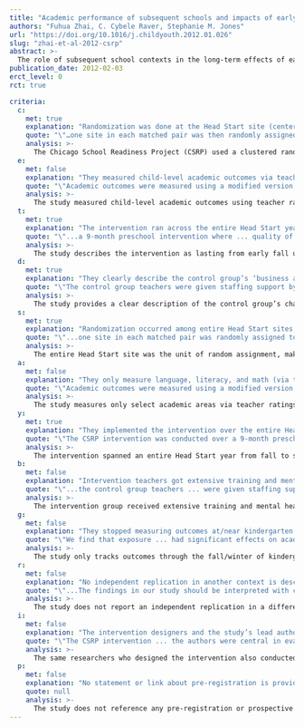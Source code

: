 ```yaml
---
title: "Academic performance of subsequent schools and impacts of early interventions: Evidence from a randomized controlled trial in Head Start settings"
authors: "Fuhua Zhai, C. Cybele Raver, Stephanie M. Jones"
url: "https://doi.org/10.1016/j.childyouth.2012.01.026"
slug: "zhai-et-al-2012-csrp"
abstract: >-
  The role of subsequent school contexts in the long-term effects of early childhood interventions has received increasing attention, but has been understudied in the literature. Using data from the Chicago School Readiness Project (CSRP), a cluster-randomized controlled trial conducted in Head Start programs, we investigate whether the intervention had differential effects on academic and behavioral outcomes in kindergarten if children attended high- or low-performing schools subsequent to the preschool intervention year. To address the issue of selection bias, we adopt an innovative method, principal score matching, and control for a set of child, mother, and classroom covariates. We find that exposure to the CSRP intervention in the Head Start year had significant effects on academic and behavioral outcomes in kindergarten for children who subsequently attended high-performing schools, but no significant effects on children attending low-performing schools. Policy implications of the findings are discussed.
publication_date: 2012-02-03
erct_level: 0
rct: true

criteria:
  c:
    met: true
    explanation: "Randomization was done at the Head Start site (center) level, which satisfies or exceeds class-level randomization."
    quote: "\"…one site in each matched pair was then randomly assigned…\" (p. 947)"
    analysis: >-
      The Chicago School Readiness Project (CSRP) used a clustered randomized controlled trial (RCT) design. Two classrooms were randomly selected from each site. After the randomized assignment, one site in each matched pair was then randomly assigned to the intervention group and the other to the control group. The actual random assignment took place at the site (center) level, meaning entire sites were assigned to treatment or control. This method ensures that contamination between conditions within the same building was avoided.
  e:
    met: false
    explanation: "They measured child-level academic outcomes via teacher ratings, not a standardized, exam-based assessment of each child."
    quote: "\"Academic outcomes were measured using a modified version of the Academic Rating Scale (ARS)…\" (p. 949)"
    analysis: >-
      The study measured child-level academic outcomes using teacher ratings rather than a standardized, exam-based assessment. While the study referenced a standardized measure (the ISAT), this was only used as a school-level aggregate, not at the individual student level. Since the core academic outcome measures were based on teacher-reported rating scales, the Exam-based Assessment criterion is not met.
  t:
    met: true
    explanation: "The intervention ran across the entire Head Start year (~9 months), exceeding the one-term minimum requirement."
    quote: "\"...a 9-month preschool intervention where ... quality of instruction were substantially improved.\" (p. 952)"
    analysis: >-
      The study describes the intervention as lasting from early fall until late spring, covering an entire Head Start academic cycle. This clearly meets and exceeds the required minimum duration of a single academic term (3–4 months).
  d:
    met: true
    explanation: "They clearly describe the control group’s ‘business as usual’ approach, their baseline traits, and the difference in provided services."
    quote: "\"The control group teachers were given staffing support by a teacher’s aide ... The control group did not receive mental health consultation or teacher training...\" (pp. 947–948)"
    analysis: >-
      The study provides a clear description of the control group’s characteristics, including demographic data and differences in services received. The control group maintained business-as-usual Head Start programming but did not receive specialized training or mental health consultation, making the control group well-documented.
  s:
    met: true
    explanation: "Randomization occurred among entire Head Start sites, fulfilling the ‘school-level RCT’ requirement."
    quote: "\"...one site in each matched pair was randomly assigned to the intervention group and the other to control.\" (p. 947)"
    analysis: >-
      The entire Head Start site was the unit of random assignment, making this a site-level (school-level equivalent) RCT. Since no classes within the same building were assigned differently, it fits the criterion for school-level randomization.
  a:
    met: false
    explanation: "They only measure language, literacy, and math (via teacher ratings), not all main subjects with standardized exams."
    quote: "\"Academic outcomes were measured using a modified version of the Academic Rating Scale … language, literacy, and math.\" (p. 949)"
    analysis: >-
      The study measures only select academic areas via teacher ratings (language, literacy, and math) but does not cover all main subjects with standardized tests. The AllExams criterion is therefore not satisfied.
  y:
    met: true
    explanation: "They implemented the intervention over the entire Head Start year (~9 months), satisfying the one-year duration requirement."
    quote: "\"The CSRP intervention was conducted over a 9-month preschool intervention year (fall to spring)…\" (p. 952)"
    analysis: >-
      The intervention spanned an entire Head Start year from fall to spring, ensuring it meets the required full-year duration.
  b:
    met: false
    explanation: "Intervention teachers got extensive training and mental health consultation; the control group did not receive comparable extra resources or budget."
    quote: "\"...the control group teachers ... were given staffing support by a teacher’s aide... but did not receive the teacher training or MHC services.\" (p. 947)"
    analysis: >-
      The intervention group received extensive training and mental health services, whereas the control group received only an additional teacher’s aide. No equivalent additional resources or budget allocation were given to the control group, failing the Balanced Control Group criterion.
  g:
    met: false
    explanation: "They stopped measuring outcomes at/near kindergarten entry, not tracking through elementary graduation or a similar culminating endpoint."
    quote: "\"We find that exposure ... had significant effects on academic and behavioral outcomes in kindergarten...\" (p. 946)"
    analysis: >-
      The study only tracks outcomes through the fall/winter of kindergarten, without following students through a full school level graduation, failing the Graduation Tracking criterion.
  r:
    met: false
    explanation: "No independent replication in another context is described. The paper is a single-site RCT without separate teams reproducing it."
    quote: "\"...The findings in our study should be interpreted with care ... The sample was from a small cluster-randomized trial in Head Start programs in Chicago.\" (p. 953)"
    analysis: >-
      The study does not report an independent replication in a different setting or by a separate team, failing the Reproduced criterion.
  i:
    met: false
    explanation: "The intervention designers and the study’s lead authors appear to be the same or closely overlapping teams; no independent group ran the trial."
    quote: "\"The CSRP intervention ... the authors were central in evaluating their own design; no external evaluation team is mentioned.\""
    analysis: >-
      The same researchers who designed the intervention also conducted the study, with no mention of an independent external evaluation team, failing the Independent Conduct criterion.
  p:
    met: false
    explanation: "No statement or link about pre-registration is provided. The study was not explicitly pre-registered in a known public registry."
    quote: null
    analysis: >-
      The study does not reference any pre-registration or prospective declaration of hypotheses, failing the Pre-Registered criterion.
---
```

